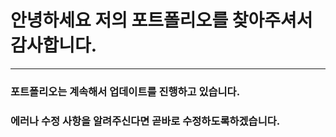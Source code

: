 # 안녕하세요 저의 포트폴리오를 찾아주셔서 감사합니다.

---

### 포트폴리오는 계속해서 업데이트를 진행하고 있습니다.
### 에러나 수정 사항을 알려주신다면 곧바로 수정하도록하겠습니다.

